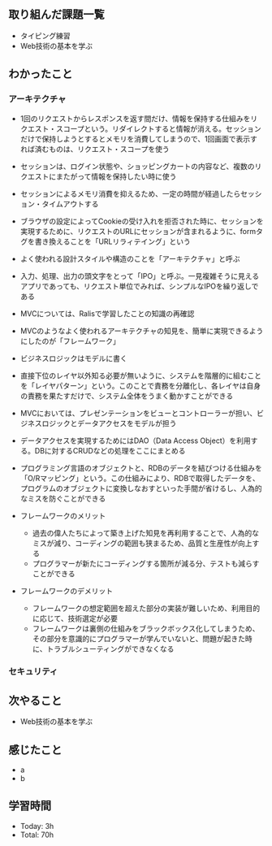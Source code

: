 ## 取り組んだ課題一覧
- タイピング練習
- Web技術の基本を学ぶ
## わかったこと
### アーキテクチャ
- 1回のリクエストからレスポンスを返す間だけ、情報を保持する仕組みをリクエスト・スコープという。リダイレクトすると情報が消える。セッションだけで保持しようとするとメモリを消費してしまうので、1回画面で表示すれば済むものは、リクエスト・スコープを使う
- セッションは、ログイン状態や、ショッピングカートの内容など、複数のリクエストにまたがって情報を保持したい時に使う
- セッションによるメモリ消費を抑えるため、一定の時間が経過したらセッション・タイムアウトする
- ブラウザの設定によってCookieの受け入れを拒否された時に、セッションを実現するために、リクエストのURLにセッションが含まれるように、formタグを書き換えることを「URLリラィテイング」という
- よく使われる設計スタイルや構造のことを「アーキテクチャ」と呼ぶ
- 入力、処理、出力の頭文字をとって「IPO」と呼ぶ。一見複雑そうに見えるアプリであっても、リクエスト単位でみれば、シンプルなIPOを繰り返しである
- MVCについては、Ralisで学習したことの知識の再確認
- MVCのようなよく使われるアーキテクチャの知見を、簡単に実現できるようにしたのが「フレームワーク」
- ビジネスロジックはモデルに書く
- 直接下位のレイヤ以外知る必要が無いように、システムを階層的に組むことを「レイヤパターン」という。このことで責務を分離化し、各レイヤは自身の責務を果たすだけで、システム全体をうまく動かすことができる
- MVCにおいては、プレゼンテーションをビューとコントローラーが担い、ビジネスロジックとデータアクセスをモデルが担う
- データアクセスを実現するためにはDAO（Data Access Object）を利用する。DBに対するCRUDなどの処理をここにまとめる
- プログラミング言語のオブジェクトと、RDBのデータを結びつける仕組みを「O/Rマッピング」という。この仕組みにより、RDBで取得したデータを、プログラムのオブジェクトに変換しなおすといった手間が省けるし、人為的なミスを防ぐことができる
  
- フレームワークのメリット
  - 過去の偉人たちによって築き上げた知見を再利用することで、人為的なミスが減り、コーディングの範囲も狭まるため、品質と生産性が向上する
  - プログラマーが新たにコーディングする箇所が減る分、テストも減らすことができる
  
- フレームワークのデメリット
  - フレームワークの想定範囲を超えた部分の実装が難しいため、利用目的に応じて、技術選定が必要
  - フレームワークは裏側の仕組みをブラックボックス化してしまうため、その部分を意識的にプログラマーが学んでいないと、問題が起きた時に、トラブルシューティングができなくなる
### セキュリティ
## 次やること
- Web技術の基本を学ぶ
## 感じたこと
- a
- b
## 学習時間
- Today: 3h
- Total: 70h
